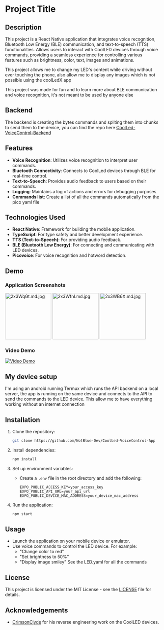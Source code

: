 # Project Title

## Description

This project is a React Native application that integrates voice recognition, Bluetooth Low Energy (BLE) communication, and text-to-speech (TTS) functionalities. Allows users to interact with CoolLED devices through voice commands, providing a seamless experience for controlling various features such as brightness, color, text, images and animations.

This project allows me to change my LED's content while driving without ever touching the phone, also allow me to display any images which is not possible
using the coolLedX app

This project was made for fun and to learn more about BLE communication and voice recognition, it's not meant to be used by anyone else

## Backend

The backend is creating the bytes commands and spliting them into chunks to send them to the device, you can find the repo here [CoolLed-VoiceControl-Backend](https://github.com/NotBlue-Dev/CoolLed-VoiceControl-Api)

## Features

- **Voice Recognition**: Utilizes voice recognition to interpret user commands.
- **Bluetooth Connectivity**: Connects to CoolLed devices through BLE for real-time control.
- **Text-to-Speech**: Provides audio feedback to users based on their commands.
- **Logging**: Maintains a log of actions and errors for debugging purposes.
- **Commands list**: Create a list of all the commands automatically from the pico yaml file

## Technologies Used

- **React Native**: Framework for building the mobile application.
- **TypeScript**: For type safety and better development experience.
- **TTS (Text-to-Speech)**: For providing audio feedback.
- **BLE (Bluetooth Low Energy)**: For connecting and communicating with LED devices.
- **Picovoice**: For voice recognition and hotword detection.

## Demo

### Application Screenshots

<a href="https://freeimage.host/i/2x3WqGt"><img src="https://iili.io/2x3WqGt.md.jpg" alt="2x3WqGt.md.jpg" border="0" width=150></a> <a href="https://freeimage.host/i/2x3WfnI"><img src="https://iili.io/2x3WfnI.md.jpg" alt="2x3WfnI.md.jpg" border="0" width=150></a> <a href="https://freeimage.host/i/2x3WB6X"><img src="https://iili.io/2x3WB6X.md.jpg" alt="2x3WB6X.md.jpg" border="0" width=150></a>

### Video Demo

[![Video Demo](https://img.youtube.com/vi/y1z3RzcJpCc/3.jpg)](https://youtu.be/y1z3RzcJpCc)

## My device setup

I'm using an android running Termux which runs the API backend on a local server, the app is running on the same device and connects to the API to send the commands to the LED device.
This allow me to have everything working without an internet connection

## Installation

1. Clone the repository:
   ```bash
   git clone https://github.com/NotBlue-Dev/CoolLed-VoiceControl-App
   ```

2. Install dependencies:
   ```bash
   npm install
   ```

3. Set up environment variables:
   - Create a `.env` file in the root directory and add the following:
     ```
     EXPO_PUBLIC_ACCESS_KEY=your_access_key
     EXPO_PUBLIC_API_URL=your_api_url
     EXPO_PUBLIC_DEVICE_MAC_ADDRESS=your_device_mac_address
     ```

4. Run the application:
   ```bash
   npm start
   ```

## Usage

- Launch the application on your mobile device or emulator.
- Use voice commands to control the LED device. For example:
  - "Change color to red"
  - "Set brightness to 50%"
  - "Display image smiley"
See the LED.yaml for all the commands

## License

This project is licensed under the MIT License - see the [LICENSE](LICENSE) file for details.

## Acknowledgements

- [CrimsonClyde](https://git.team23.org/CrimsonClyde) for his reverse engineering work on the CoolLED devices.